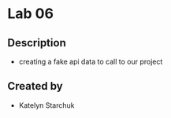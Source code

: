 # Lab 06

## Description

- creating a fake api data to call to our project

## Created by

- Katelyn Starchuk
